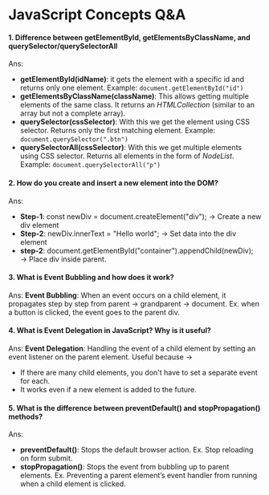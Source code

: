 # JavaScript Concepts Q&A

#### 1. Difference between getElementById, getElementsByClassName, and querySelector/querySelectorAll
Ans: 

   - **getElementById(idName)**: it gets the element with a specific id and returns only one element. Example: `document.getElementById("id")`
   - **getElementsByClassName(className)**: This allows getting multiple elements of the same class. It returns an *HTMLCollection* (similar to an array but not a complete array).
   - **querySelector(cssSelector)**: With this we get the element using CSS selector. Returns only the first matching element. Example: `document.querySelector(".btn")`
   - **querySelectorAll(cssSelector)**: With this we get multiple elements using CSS selector. Returns all elements in the form of *NodeList*. Example: `document.querySelectorAll("p")`

#### 2. How do you create and insert a new element into the DOM?
Ans: 
   - **Step-1**: const newDiv = document.createElement("div"); → Create a new div element
   - **Step-2**: newDiv.innerText = "Hello world"; → Set data into the div element
   - **step-2**: document.getElementById("container").appendChild(newDiv); → Place div inside parent.

#### 3. What is Event Bubbling and how does it work?
Ans: **Event Bubbling**: When an event occurs on a child element, it propagates step by step from parent → grandparent → document.  Ex. when a button is clicked, the event goes to the parent div.

#### 4. What is Event Delegation in JavaScript? Why is it useful?
Ans: **Event Delegation**: Handling the event of a child element by setting an event listener on the parent element.  Useful because →
- If there are many child elements, you don't have to set a separate event for each.
- It works even if a new element is added to the future.

#### 5. What is the difference between preventDefault() and stopPropagation() methods?
Ans:
  - **preventDefault()**: Stops the default browser action. Ex. Stop reloading on form submit.
  -  **stopPropagation()**: Stops the event from bubbling up to parent elements.  Ex. Preventing a parent element’s event handler from running when a child element is clicked.
   
